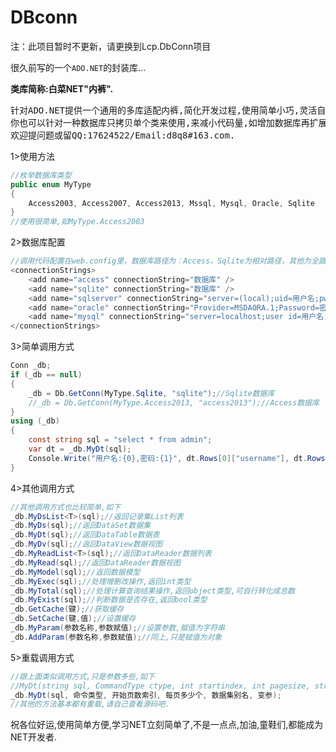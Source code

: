 DBconn
======

注：此项目暂时不更新，请更换到Lcp.DbConn项目

很久前写的一个`ADO.NET`的封装库...

**类库简称:白菜NET"内裤".**
<pre>
针对ADO.NET提供一个通用的多库适配内裤,简化开发过程,使用简单小巧,灵活自活,
你也可以针对一种数据库只拷贝单个类来使用,来减小代码量,如增加数据库再扩展.
欢迎提问题或留QQ:17624522/Email:d8q8#163.com.
</pre>

1>使用方法

```c#
//枚举数据库类型
public enum MyType
{
    Access2003, Access2007, Access2013, Mssql, Mysql, Oracle, Sqlite
}
//使用很简单,如MyType.Access2003
```

2>数据库配置
```c#
//调用代码配置在web.config里，数据库路径为：Access，Sqlite为相对路径，其他为全路径
<connectionStrings>
    <add name="access" connectionString="数据库" />
    <add name="sqlite" connectionString="数据库" />
    <add name="sqlserver" connectionString="server=(local);uid=用户名;pwd=密码;database=数据库" />
    <add name="oracle" connectionString="Provider=MSDAORA.1;Password=密码;User ID=用户名;Data Source=数据库" />
    <add name="mysql" connectionString="server=localhost;user id=用户名;password=密码;database=数据库" />
</connectionStrings>
```
3>简单调用方式
```c#
Conn _db;
if (_db == null)
{
    _db = Db.GetConn(MyType.Sqlite, "sqlite");//Sqlite数据库
    //_db = Db.GetConn(MyType.Access2013, "access2013");//Access数据库
}
using (_db)
{
    const string sql = "select * from admin";
    var dt = _db.MyDt(sql);
    Console.Write("用户名:{0},密码:{1}", dt.Rows[0]["username"], dt.Rows[0]["password"]);
}
```
4>其他调用方式
```c#
//其他调用方式也比较简单,如下
_db.MyDsList<T>(sql);//返回记录集List列表
_db.MyDs(sql);//返回DataSet数据集
_db.MyDt(sql);//返回DataTable数据表
_db.MyDv(sql);//返回DataView数据视图
_db.MyReadList<T>(sql);//返回DataReader数据列表
_db.MyRead(sql);//返回DataReader数据视图
_db.MyModel(sql);//返回数据模型
_db.MyExec(sql);//处理增删改操作,返回int类型
_db.MyTotal(sql);//处理计算查询结果操作,返回object类型,可自行转化成总数
_db.MyExist(sql);//判断数据是否存在,返回bool类型
_db.GetCache(键);//获取缓存
_db.SetCache(键,值);//设置缓存
_db.MyParam(参数名称,参数赋值);//设置参数,赋值为字符串
_db.AddParam(参数名称,参数赋值);//同上,只是赋值为对象
```
5>重载调用方式
```c#
//跟上面类似调用方式,只是参数多些,如下
//MyDt(string sql, CommandType ctype, int startindex, int pagesize, string dataname, params IDataParameter[] param)
_db.MyDt(sql, 命令类型, 开始页数索引, 每页多少个, 数据集别名, 变参);
//其他的方法基本都有重载,请自己查看源码吧.
```

祝各位好运,使用简单方便,学习NET立刻简单了,不是一点点,加油,童鞋们,都能成为NET开发者.
